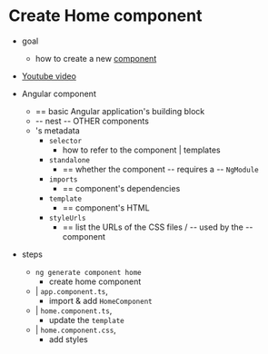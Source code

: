 # Create Home component

* goal
  * how to create a new [component](/adev/src/content/guide/components)

* [Youtube video](https://www.youtube.com/embed/R0nRX8jD2D0?si=OMVaw71EIa44yIOJ)

* Angular component
  * == basic Angular application's building block
  * -- nest -- OTHER components
  * 's metadata
    * `selector`
      * how to refer to the component | templates
    * `standalone`
      * == whether the component -- requires a -- `NgModule`
    * `imports`
      * == component's dependencies
    * `template`
      * == component's HTML
    * `styleUrls`
      * == list the URLs of the CSS files / -- used by the -- component

* steps
  * `ng generate component home`
    * create home component
  * | `app.component.ts`,
    * import & add `HomeComponent`
  * | `home.component.ts`,
    * update the `template`
  * | `home.component.css`,
    * add styles
    